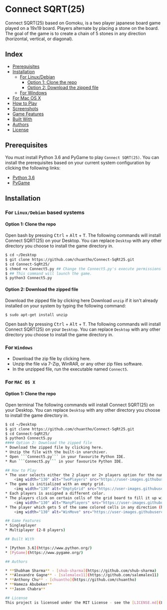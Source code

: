 # Connect SQRT(25)

Connect SQRT(25) based on Gomoku, is a two player japanese board game played on a 19x19 board. Players alternate by placing a stone on the board. The goal of the game is to create a chain of 5 stones in any direction (horizontal, vertical, or diagonal).

## Index
-  [Prerequisites](https://github.com/chuantho/Connect-SqRt25#prerequisites)
- [Installation](https://github.com/chuantho/Connect-SqRt25#installation)
    -  [For Linux/Debian](https://github.com/chuantho/Connect-SqRt25#linuxdebian-based-systems)
        - [Option 1: Clone the repo](https://github.com/chuantho/Connect-SqRt25#option-1-clone-the-repo)
        - [Option 2: Download the zipped file](https://github.com/chuantho/Connect-SqRt25#option-2-download-the-zipped-file)
    - [For Windows](https://github.com/chuantho/Connect-SqRt25#Prerequisites)
- [For Mac OS X](https://github.com/chuantho/Connect-SqRt25#for-mac-os-x)
- [How to Play](https://github.com/chuantho/Connect-SqRt25#how-to-play)
- [Screenshots](https://github.com/chuantho/Connect-SqRt25#screenshots)
- [Game Features](https://github.com/chuantho/Connect-SqRt25#game-features)
- [Built With](https://github.com/chuantho/Connect-SqRt25#built-with)
- [Authors](https://github.com/chuantho/Connect-SqRt25#authors)
- [License](https://github.com/chuantho/Connect-SqRt25#license)

## Prerequisites
You must install Python 3.6 and PyGame to play ```Connect SQRT(25)```. You can install the prerequisites based on your current system configuration by clicking the following links:
* [Python 3.6](https://www.python.org/downloads/release/python-360/)
* [PyGame](https://www.pygame.org/)

## Installation
### For `Linux/Debian` based systems
#### Option 1: Clone the repo
Open bash by pressing <kbd>Ctrl</kbd> + <kbd>Alt</kbd> + <kbd>T</kbd>.
The following commands will install Connect SQRT(25) on your Desktop. You can replace ```Desktop``` with any other directory you choose to install the game directory in.
```bash
$ cd ~/Desktop
$ git clone https://github.com/chuantho/Connect-SqRt25.git
$ cd Connect-SqRt25/
$ chmod +x Connect5.py ## Change the Connect5.py's execute permissions
$ ## This command will launch the game.
$ python3 Connect5.py
```
#### Option 2: Download the zipped file
Download the zipped file by clicking here
Download ```unzip``` if it isn't already installed on your system by typing the following command:
```bash
$ sudo apt-get install unzip
```
Open bash by pressing <kbd>Ctrl</kbd> + <kbd>Alt</kbd> + <kbd>T</kbd>.
The following commands will install Connect SQRT(25) on your ```Desktop```. You can replace ```Desktop``` with any other directory you choose to install the game directory in.

### For ```Windows```
* Download the zip file by clicking here.
* Unzip the file via 7-Zip, WinRAR, or any other zip files software.
* In the unzipped file, run the executable named ```Connect5```.

### For ```MAC OS X```
#### Option 1: Clone the repo
Open terminal
The following commands will install Connect SQRT(25) on your Desktop. You can replace ```Desktop``` with any other directory you choose to install the game directory in.
```bash
$ cd ~/Desktop
$ git clone https://github.com/chuantho/Connect-SqRt25.git
$ cd Connect-SqRt25/
$ python3 Connect5.py
#### Option 2: Download the zipped file
* Download the zipped file by clicking here.
* Unzip the file with the built-in unarchiver.
* Open ```Connect5.py``` in your favourite Python IDE.
* Run ```Connect5.py``` in your favourite Python IDE. 

## How to Play
* The user selects either the 2 player or 2+ players option for the number of players that will play the game. 
    <img width="130" alt="TwoPlayers" src="https://user-images.githubusercontent.com/47638467/54714760-2733ec00-4b28-11e9-82db-3d899d7af731.png">
* The game is initialized with an empty grid.                            
    <img width="130" alt="EmptyGrid" src="https://user-images.githubusercontent.com/47638467/54714607-b7bdfc80-4b27-11e9-92d9-3beb86d3d28c.png">
* Each players is assigned a different color.                     
* The players click on certain cells of the grid board to fill it up with different colors. The grid cell color cannot change once it is assigned a color other than white.                    
    <img width="130" alt="ManyPlayers" src="https://user-images.githubusercontent.com/47638467/54714741-1d11ed80-4b28-11e9-9d62-898463ac6640.png">
* The player which gets 5 of the same colored cells in any direction (horizontal, vertical, or diagonal) wins the game.      
    <img width="130" alt="WinMove" src="https://user-images.githubusercontent.com/47638467/54714723-0ec3d180-4b28-11e9-9191-2686984959af.png">

## Game Features
* Singleplayer
* Multiplayer (2-8 players)

## Built With

* [Python 3.6](https://www.python.org/)
* [PyGame](https://www.pygame.org/)

## Authors

* **Shubham Sharma** - [shub-sharma](https://github.com/shub-sharma)
* **Alexandre Gagne** - [salemalex11](https://github.com/salemalex11)
* **Anthony Chu** - [chuantho](https://github.com/chuantho)
* **Hameza Abubeker**
* **Jason Chabra**

## License
This project is licensed under the MIT License - see the [LICENSE.md](LICENSE.md) file for details.
